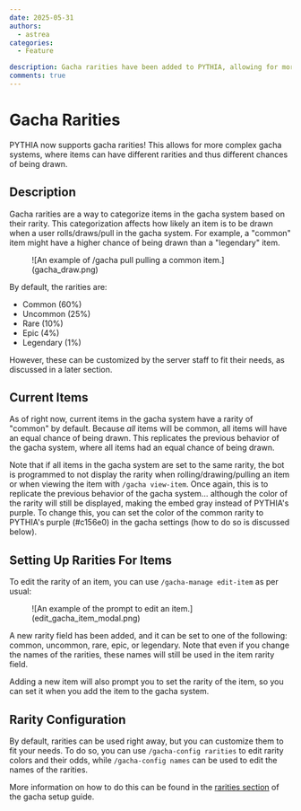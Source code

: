 ```yaml
---
date: 2025-05-31
authors:
  - astrea
categories:
  - Feature

description: Gacha rarities have been added to PYTHIA, allowing for more complex gacha systems.
comments: true
---
```


# Gacha Rarities

PYTHIA now supports gacha rarities! This allows for more complex gacha systems, where items can have different rarities and thus different chances of being drawn.

<!-- more -->

## Description

Gacha rarities are a way to categorize items in the gacha system based on their rarity. This categorization affects how likely an item is to be drawn when a user rolls/draws/pull in the gacha system. For example, a "common" item might have a higher chance of being drawn than a "legendary" item.

<figure markdown>
  ![An example of /gacha pull pulling a common item.](gacha_draw.png)
</figure>

By default, the rarities are:
- Common (60%)
- Uncommon (25%)
- Rare (10%)
- Epic (4%)
- Legendary (1%)

However, these can be customized by the server staff to fit their needs, as discussed in a later section.

## Current Items

As of right now, current items in the gacha system have a rarity of "common" by default. Because *all* items will be common, all items will have an equal chance of being drawn. This replicates the previous behavior of the gacha system, where all items had an equal chance of being drawn.

Note that if all items in the gacha system are set to the same rarity, the bot is programmed to not display the rarity when rolling/drawing/pulling an item or when viewing the item with `/gacha view-item`. Once again, this is to replicate the previous behavior of the gacha system... although the color of the rarity will still be displayed, making the embed gray instead of PYTHIA's purple. To change this, you can set the color of the common rarity to PYTHIA's purple (#c156e0) in the gacha settings (how to do so is discussed below).

## Setting Up Rarities For Items

To edit the rarity of an item, you can use `/gacha-manage edit-item` as per usual:

<figure markdown>
  ![An example of the prompt to edit an item.](edit_gacha_item_modal.png)
</figure>

A new rarity field has been added, and it can be set to one of the following: common, uncommon, rare, epic, or legendary. Note that even if you change the names of the rarities, these names will still be used in the item rarity field.

Adding a new item will also prompt you to set the rarity of the item, so you can set it when you add the item to the gacha system.

## Rarity Configuration

By default, rarities can be used right away, but you can customize them to fit your needs. To do so, you can use `/gacha-config rarities` to edit rarity colors and their odds, while `/gacha-config names` can be used to edit the names of the rarities.

More information on how to do this can be found in the [rarities section](gacha_setup.md#rarities) of the gacha setup guide.